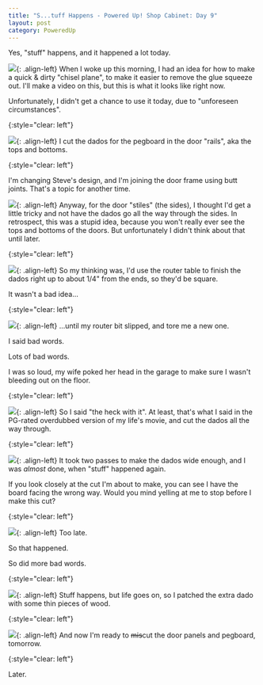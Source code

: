 ```yaml
---
title: "S...tuff Happens - Powered Up! Shop Cabinet: Day 9"
layout: post
category: PoweredUp
---
```

Yes, "stuff" happens, and it happened a lot today.

![](/assets/images-posts/2019/01/2019-01-30.1.01.jpg){: .align-left}
When I woke up this morning, I had an idea for how to make a quick & dirty "chisel plane", to make it easier to remove the glue squeeze out. I'll make a video on this, but this is what it looks like right now.

Unfortunately, I didn't get a chance to use it today, due to "unforeseen circumstances".

{:style="clear: left"}

![](/assets/images-posts/2019/01/2019-01-30.1.02.jpg){: .align-left}
I cut the dados for the pegboard in the door "rails", aka the tops and bottoms.

{:style="clear: left"}

I'm changing Steve's design, and I'm joining the door frame using butt joints. That's a topic for another time.

![](/assets/images-posts/2019/01/2019-01-30.1.03.jpg){: .align-left}
Anyway, for the door "stiles" (the sides), I thought I'd get a little tricky and not have the dados go all the way through the sides. In retrospect, this was a stupid idea, because you won't really ever see the tops and bottoms of the doors. But unfortunately I didn't think about that until later.

{:style="clear: left"}

![](/assets/images-posts/2019/01/2019-01-30.1.04.jpg){: .align-left}
So my thinking was, I'd use the router table to finish the dados right up to about 1/4" from the ends, so they'd be square.

It wasn't a bad idea...

{:style="clear: left"}

![](/assets/images-posts/2019/01/2019-01-30.1.05.jpg){: .align-left}
...until my router bit slipped, and tore me a new one.

I said bad words.

Lots of bad words.

I was so loud, my wife poked her head in the garage to make sure I wasn't bleeding out on the floor.

{:style="clear: left"}

![](/assets/images-posts/2019/01/2019-01-30.1.06.jpg){: .align-left}
So I said "the heck with it". At least, that's what I said in the PG-rated overdubbed version of my life's movie, and cut the dados all the way through.

{:style="clear: left"}

![](/assets/images-posts/2019/01/2019-01-30.1.07.jpg){: .align-left}
It took two passes to make the dados wide enough, and I was *almost* done, when "stuff" happened again.

If you look closely at the cut I'm about to make, you can see I have the board facing the wrong way. Would you mind yelling at me to stop before I make this cut?

{:style="clear: left"}

![](/assets/images-posts/2019/01/2019-01-30.1.08.jpg){: .align-left}
Too late.

So that happened.

So did more bad words.

{:style="clear: left"}

![](/assets/images-posts/2019/01/2019-01-30.1.09.jpg){: .align-left}
Stuff happens, but life goes on, so I patched the extra dado with some thin pieces of wood.

{:style="clear: left"}

![](/assets/images-posts/2019/01/2019-01-30.1.10.jpg){: .align-left}
And now I'm ready to ~~mis~~cut the door panels and pegboard, tomorrow.

{:style="clear: left"}

Later.



